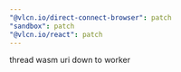 ```yaml
---
"@vlcn.io/direct-connect-browser": patch
"sandbox": patch
"@vlcn.io/react": patch
---
```


thread wasm uri down to worker
